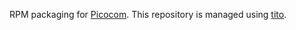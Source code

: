 RPM packaging for [Picocom]. This repository is managed using [tito].

[picocom]: https://picocom-ng.oddbit.com
[tito]: https://github.com/rpm-software-management/tito
